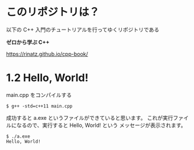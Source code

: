 # このリポジトリは？
以下の C++ 入門のチュートリアルを行ってゆくリポジトリである

**ゼロから学ぶ C++**

https://rinatz.github.io/cpp-book/

# 1.2 Hello, World!

main.cpp をコンパイルする

```
$ g++ -std=c++11 main.cpp
```

成功すると a.exe というファイルができていると思います。 これが実行ファイルになるので、実行すると Hello, World! という メッセージが表示されます。

```
$ ./a.exe
Hello, World!
```